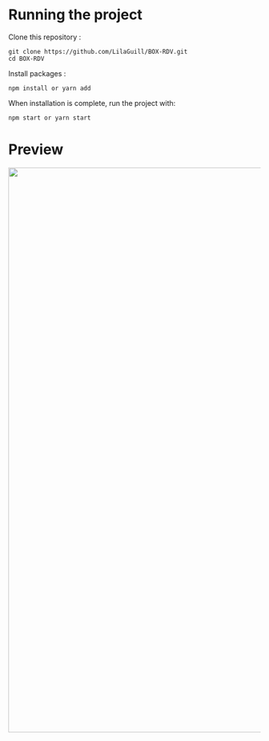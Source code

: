 # Running the project

Clone this repository :

```
git clone https://github.com/LilaGuill/BOX-RDV.git
cd BOX-RDV
```

Install packages :

```
npm install or yarn add
```

When installation is complete, run the project with:

```
npm start or yarn start
```


# Preview

<p align="center"><img width="1127" alt="" src="https://user-images.githubusercontent.com/43353964/222396798-b89ff587-66fc-4f81-82ea-04e06a710774.png">
</p>
